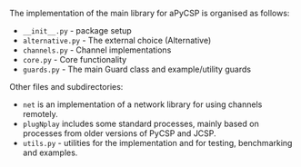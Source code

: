 The implementation of the main library for aPyCSP is organised as follows:

- `__init__.py`  - package setup
- `alternative.py` - The external choice (Alternative)
- `channels.py` - Channel implementations
- `core.py` - Core functionality
- `guards.py` - The main Guard class and example/utility guards

Other files and subdirectories:
- `net` is an implementation of a network library for using channels remotely.
- `plugNplay` includes some standard processes, mainly based on processes from older versions of PyCSP and JCSP.
- `utils.py` - utilities for the implementation and for testing, benchmarking and examples.
